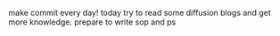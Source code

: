 make commit every day!
today try to read some diffusion blogs and get more knowledge.
prepare to write sop and ps